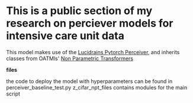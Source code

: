 # This is a public section of my research on perciever models for intensive care unit data 

This model makes use of the <a href="https://github.com/lucidrains/perceiver-pytorch">Lucidrains Pytorch Perceiver</a>, and inherits classes from OATMls' <a href="https://github.com/OATML/non-parametric-transformers">Non Parametric Transformers</a>



**files**

the code to deploy the model with hyperparameters can be found in perceiver_baseline_test.py
z_cifar_npt_files contains modules for the main script


